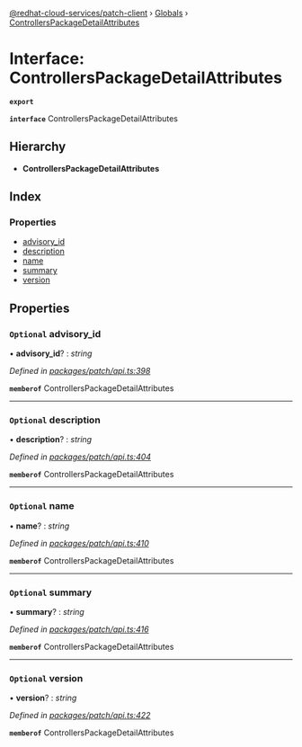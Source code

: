 [@redhat-cloud-services/patch-client](../README.md) › [Globals](../globals.md) › [ControllersPackageDetailAttributes](controllerspackagedetailattributes.md)

# Interface: ControllersPackageDetailAttributes

**`export`** 

**`interface`** ControllersPackageDetailAttributes

## Hierarchy

* **ControllersPackageDetailAttributes**

## Index

### Properties

* [advisory_id](controllerspackagedetailattributes.md#optional-advisory_id)
* [description](controllerspackagedetailattributes.md#optional-description)
* [name](controllerspackagedetailattributes.md#optional-name)
* [summary](controllerspackagedetailattributes.md#optional-summary)
* [version](controllerspackagedetailattributes.md#optional-version)

## Properties

### `Optional` advisory_id

• **advisory_id**? : *string*

*Defined in [packages/patch/api.ts:398](https://github.com/RedHatInsights/javascript-clients/blob/efdc955/packages/patch/api.ts#L398)*

**`memberof`** ControllersPackageDetailAttributes

___

### `Optional` description

• **description**? : *string*

*Defined in [packages/patch/api.ts:404](https://github.com/RedHatInsights/javascript-clients/blob/efdc955/packages/patch/api.ts#L404)*

**`memberof`** ControllersPackageDetailAttributes

___

### `Optional` name

• **name**? : *string*

*Defined in [packages/patch/api.ts:410](https://github.com/RedHatInsights/javascript-clients/blob/efdc955/packages/patch/api.ts#L410)*

**`memberof`** ControllersPackageDetailAttributes

___

### `Optional` summary

• **summary**? : *string*

*Defined in [packages/patch/api.ts:416](https://github.com/RedHatInsights/javascript-clients/blob/efdc955/packages/patch/api.ts#L416)*

**`memberof`** ControllersPackageDetailAttributes

___

### `Optional` version

• **version**? : *string*

*Defined in [packages/patch/api.ts:422](https://github.com/RedHatInsights/javascript-clients/blob/efdc955/packages/patch/api.ts#L422)*

**`memberof`** ControllersPackageDetailAttributes
